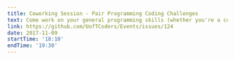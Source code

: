 ```yaml
---
title: Coworking Session - Pair Programming Coding Challenges
text: Come work on your general programming skills (whether you're a complete beginner or have been cdoing for years) by doing some coding challenges in the style of Pair Programming. Or if you'd prefer, come by with some of your own code to work on and if you need help, you can always ask for help from the other community members.
link: https://github.com/UofTCoders/Events/issues/124
date: 2017-11-09
startTime: '18:10'
endTime: '19:30'
---
```

